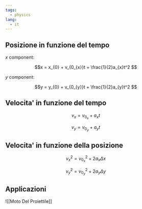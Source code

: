 ```yaml
---
tags:
  - physics
lang:
  - it
---
```


## Posizione in funzione del tempo

$x$ component:

$$x = x_{0} + v_{0_{x}}t + \frac{1}{2}a_{x}t^2 $$

$y$ component:

$$y = y_{0} + v_{0_{y}}t + \frac{1}{2}a_{y}t^2 $$

## Velocita' in funzione del tempo

$$v_{x} = v_{0_{x}} + a_{x}t$$

$$v_{y} = v_{0_{y}} + a_{y}t$$

## Velocita' in funzione della posizione

$$v_{x}^2 = v_{0_{x}}^2 + 2a_{x}\Delta{x}$$

$$v_{y}^2 = v_{0_{y}}^2 + 2a_{y}\Delta{y}$$
## Applicazioni

![[Moto Del Proiettile]]